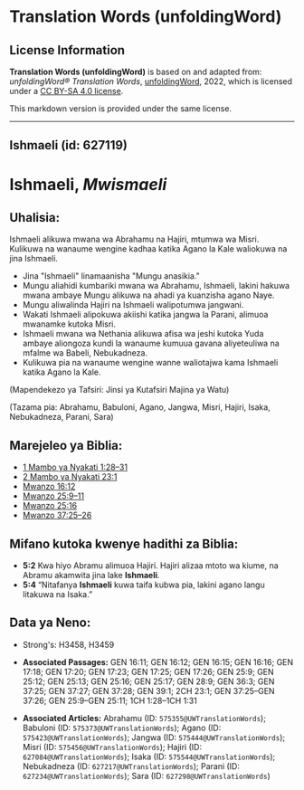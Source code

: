 # Translation Words (unfoldingWord)

## License Information

**Translation Words (unfoldingWord)** is based on and adapted from: _unfoldingWord® Translation Words_, [unfoldingWord](https://unfoldingword.org/utw), 2022, which is licensed under a [CC BY-SA 4.0 license](https://creativecommons.org/licenses/by-sa/4.0/legalcode.en).

This markdown version is provided under the same license.



--------------------------------

## Ishmaeli (id: 627119)

Ishmaeli, *Mwismaeli*
=====================

Uhalisia:
---------

Ishmaeli alikuwa mwana wa Abrahamu na Hajiri, mtumwa wa Misri. Kulikuwa na wanaume wengine kadhaa katika Agano la Kale waliokuwa na jina Ishmaeli.

* Jina "Ishmaeli" linamaanisha "Mungu anasikia."
* Mungu aliahidi kumbariki mwana wa Abrahamu, Ishmaeli, lakini hakuwa mwana ambaye Mungu alikuwa na ahadi ya kuanzisha agano Naye.
* Mungu aliwalinda Hajiri na Ishmaeli walipotumwa jangwani.
* Wakati Ishmaeli alipokuwa akiishi katika jangwa la Parani, alimuoa mwanamke kutoka Misri.
* Ishmaeli mwana wa Nethania alikuwa afisa wa jeshi kutoka Yuda ambaye aliongoza kundi la wanaume kumuua gavana aliyeteuliwa na mfalme wa Babeli, Nebukadneza.
* Kulikuwa pia na wanaume wengine wanne waliotajwa kama Ishmaeli katika Agano la Kale.

(Mapendekezo ya Tafsiri: Jinsi ya Kutafsiri Majina ya Watu)

(Tazama pia: Abrahamu, Babuloni, Agano, Jangwa, Misri, Hajiri, Isaka, Nebukadneza, Parani, Sara)

Marejeleo ya Biblia:
--------------------

* [1 Mambo ya Nyakati 1:28–31](https://ref.ly/1Chr1:28-1Chr1:31)
* [2 Mambo ya Nyakati 23:1](https://ref.ly/2Chr23:1)
* [Mwanzo 16:12](https://ref.ly/Gen16:12)
* [Mwanzo 25:9–11](https://ref.ly/Gen25:9-Gen25:11)
* [Mwanzo 25:16](https://ref.ly/Gen25:16)
* [Mwanzo 37:25–26](https://ref.ly/Gen37:25-Gen37:26)

Mifano kutoka kwenye hadithi za Biblia:
---------------------------------------

* **5:2** Kwa hiyo Abramu alimuoa Hajiri. Hajiri alizaa mtoto wa kiume, na Abramu akamwita jina lake **Ishmaeli**.
* **5:4** “Nitafanya **Ishmaeli** kuwa taifa kubwa pia, lakini agano langu litakuwa na Isaka.”

Data ya Neno:
-------------

* Strong's: H3458, H3459

* **Associated Passages:** GEN 16:11; GEN 16:12; GEN 16:15; GEN 16:16; GEN 17:18; GEN 17:20; GEN 17:23; GEN 17:25; GEN 17:26; GEN 25:9; GEN 25:12; GEN 25:13; GEN 25:16; GEN 25:17; GEN 28:9; GEN 36:3; GEN 37:25; GEN 37:27; GEN 37:28; GEN 39:1; 2CH 23:1; GEN 37:25–GEN 37:26; GEN 25:9–GEN 25:11; 1CH 1:28–1CH 1:31
* **Associated Articles:** Abrahamu (ID: `575355@UWTranslationWords`); Babuloni (ID: `575373@UWTranslationWords`); Agano (ID: `575423@UWTranslationWords`); Jangwa (ID: `575444@UWTranslationWords`); Misri (ID: `575456@UWTranslationWords`); Hajiri (ID: `627084@UWTranslationWords`); Isaka (ID: `575544@UWTranslationWords`); Nebukadneza (ID: `627217@UWTranslationWords`); Parani (ID: `627234@UWTranslationWords`); Sara (ID: `627298@UWTranslationWords`)

